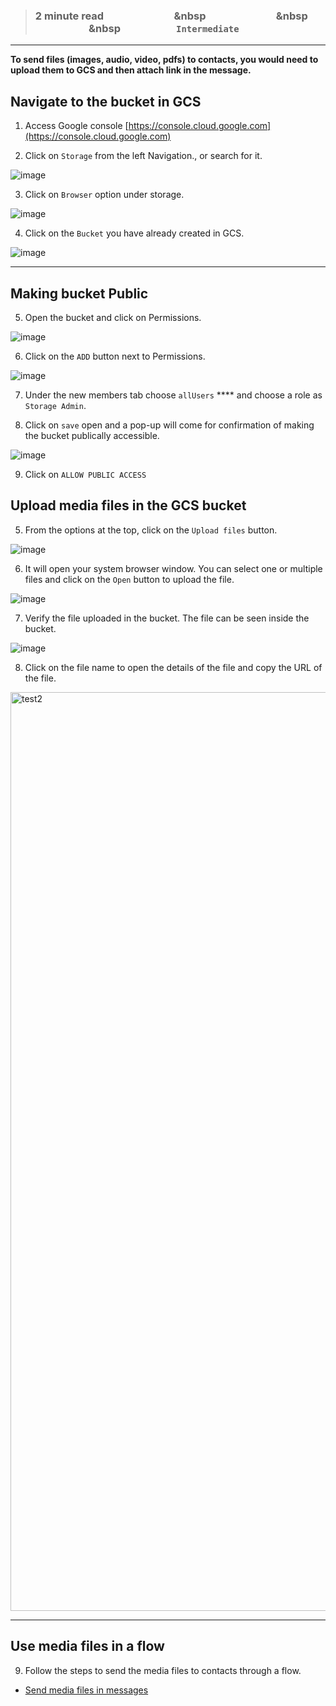 > ### **2 minute read &nbsp; &nbsp; &nbsp; &nbsp; &nbsp; &nbsp; &nbsp; &nbsp; &nbsp; &nbsp; &nbsp; &nbsp; &nbsp; &nbsp; &nbsp &nbsp; &nbsp; &nbsp; &nbsp; &nbsp; &nbsp; &nbsp; &nbsp; &nbsp; &nbsp; &nbsp; &nbsp; &nbsp; &nbsp; &nbsp &nbsp; &nbsp; &nbsp; &nbsp; &nbsp; &nbsp; &nbsp; &nbsp; &nbsp; &nbsp; &nbsp; &nbsp; &nbsp; &nbsp; &nbsp &nbsp; &nbsp; &nbsp; &nbsp; &nbsp; &nbsp; &nbsp; &nbsp; &nbsp; &nbsp; &nbsp; `Intermediate`**
___

**To send files (images, audio, video, pdfs) to contacts, you would need to upload them to GCS and then attach link in the message.**

## Navigate to the bucket in GCS

1. Access Google console [https://console.cloud.google.com](https://console.cloud.google.com)

1. Click on `Storage` from the left Navigation., or search for it.

![image](https://user-images.githubusercontent.com/32592458/212660233-169b49b4-a4e9-4cb5-b3cb-1c029db30510.png)


3. Click on `Browser`  option under storage.

![image](https://user-images.githubusercontent.com/32592458/212660288-accb1040-c587-41bc-91df-0b74fe8a1044.png)



4.  Click on the `Bucket` you have already created in GCS.

![image](https://user-images.githubusercontent.com/32592458/212660324-9b4ba297-0d6f-484b-a470-6bbfe90987c4.png)
___

## Making bucket Public

5.   Open the bucket and click on Permissions.

![image](https://user-images.githubusercontent.com/32592458/212660370-28ddb3fb-a006-4c53-aeaf-2c996b6ed246.png)



6.  Click on the `ADD` button next to Permissions.

![image](https://user-images.githubusercontent.com/32592458/212660406-4d88150f-f2bd-4fd8-87b4-ab7525a28af6.png)



7.  Under the new members tab choose `allUsers` **** and choose a role as `Storage Admin`.

8.  Click on `save` open and a pop-up will come for confirmation of making the bucket publically accessible.

![image](https://user-images.githubusercontent.com/32592458/212660460-f69b525d-a981-42bf-8542-6db51605f57c.png)



9.  Click on `ALLOW PUBLIC ACCESS`



## Upload media files in the GCS bucket



5.  From the options at the top, click on the  `Upload files`  button.

![image](https://user-images.githubusercontent.com/32592458/212660893-038f203f-2292-46d4-8cf3-5952b13603de.png)



6.  It will open your system browser window. You can select one or multiple files and click on the `Open` button to upload the file.

![image](https://user-images.githubusercontent.com/32592458/212660923-3119c820-e69c-4385-83cb-d721417898e7.png)



7. Verify the file uploaded in the bucket. The file can be seen inside the bucket.

![image](https://user-images.githubusercontent.com/32592458/212660965-edc71bef-87ea-42d1-8f8f-560c135e64c4.png)



8.  Click on the file name to open the details of the file and copy the URL of the file.

<img width="1470" alt="test2" src="https://user-images.githubusercontent.com/143380171/268852539-554ae0fb-7792-415a-9556-36af6c6eacf1.png"/>

___
## Use media files in a flow 

9.  Follow the steps to send the media files to contacts through a flow.

- [Send media files in messages](https://glific.github.io/docs/docs/Product%20Features/Flows/Flow%20Actions/Send%20the%20contact%20a%20message/#send-media-files-in-a-message)
